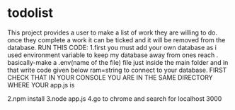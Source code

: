 # todolist
This project provides a user to make a list of work they are willing to do.
once they complete a work it can be ticked and it will be removed from  the database.
RUN THIS CODE:
1.first you must add  your own database as i used environment variable to keep my database away from ones reach .
basically-make a .env(name of the file) file just inside the main folder and in that write code given below
ram=string to connect to your database.
FIRST CHECK THAT IN YOUR CONSOLE YOU ARE IN THE SAME DIRECTORY WHERE YOUR app.js is

2.npm install 
3.node app.js
4.go to chrome and search for localhost 3000

